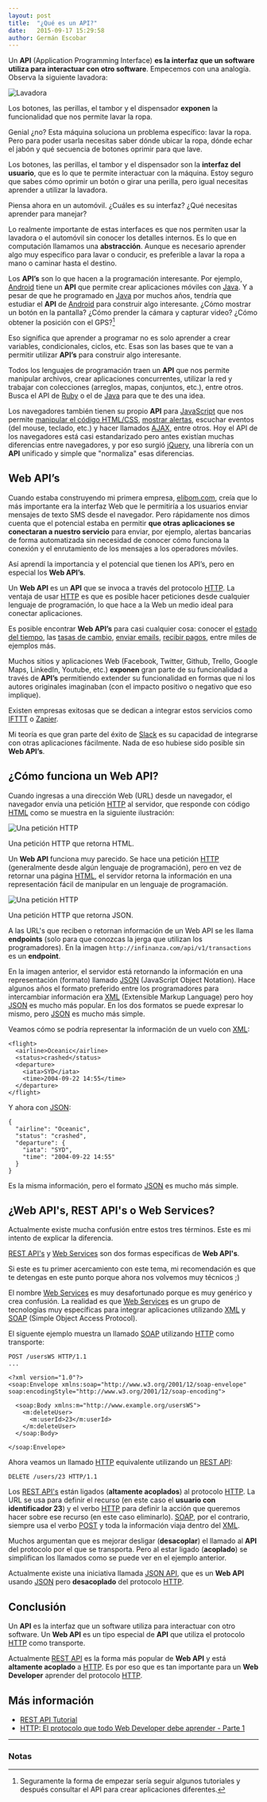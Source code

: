 ```yaml
---
layout: post
title:  "¿Qué es un API?"
date:   2015-09-17 15:29:58
author: Germán Escobar
---
```


Un **API** (Application Programming Interface) **es la interfaz que un software utiliza para interactuar con otro software**. Empecemos con una analogía. Observa la siguiente lavadora:

<img src="/images/washing-machine.png" alt="Lavadora" class="photo">

<p class="photo-description">Los botones, las perillas, el tambor y el dispensador <strong>exponen</strong> la funcionalidad que nos permite lavar la ropa.</p>

Genial ¿no? Esta máquina soluciona un problema específico: lavar la ropa. Pero para poder usarla necesitas saber dónde ubicar la ropa, dónde echar el jabón y qué secuencia de botones oprimir para que lave.  

Los botones, las perillas, el tambor y el dispensador son la **interfaz del usuario**, que es lo que te permite interactuar con la máquina.  Estoy seguro que sabes cómo oprimir un botón o girar una perilla, pero igual necesitas aprender a utilizar la lavadora.

Piensa ahora en un automóvil. ¿Cuáles es su interfaz? ¿Qué necesitas aprender para manejar?

Lo realmente importante de estas interfaces es que nos permiten usar la lavadora o el automóvil sin conocer los detalles internos. Es lo que en computación llamamos una **abstracción**. Aunque es necesario aprender algo muy específico para lavar o conducir, es preferible a lavar la ropa a mano o caminar hasta el destino.

Los **API’s** son lo que hacen a la programación interesante. Por ejemplo, <a href="https://www.android.com/" target="_blank">Android</a> tiene un **API** que permite crear aplicaciones móviles con <a href="https://es.wikipedia.org/wiki/Java_(lenguaje_de_programaci%C3%B3n)" target="_blank">Java</a>. Y a pesar de que he programado en <a href="https://es.wikipedia.org/wiki/Java_(lenguaje_de_programaci%C3%B3n)" target="_blank">Java</a> por muchos años, tendría que estudiar el **API** de <a href="https://www.android.com/" target="_blank">Android</a> para construir algo interesante. ¿Cómo mostrar un botón en la pantalla? ¿Cómo prender la cámara y capturar video? ¿Cómo obtener la posición con el GPS?[^1]

Eso significa que aprender a programar no es solo aprender a crear variables, condicionales, ciclos, etc. Esas son las bases que te van a permitir utilizar **API’s** para construir algo interesante. 

Todos los lenguajes de programación traen un **API** que nos permite manipular archivos, crear aplicaciones concurrentes, utilizar la red y trabajar con colecciones (arreglos, mapas, conjuntos, etc.), entre otros. Busca el API de <a href="https://www.google.com/webhp?sourceid=chrome-instant&ion=1&espv=2&ie=UTF-8#q=ruby%20api" target="_blank">Ruby</a> o el de <a href="https://www.google.com/search?q=java+api&oq=java+api&aqs=chrome.0.69i59j69i60l4j0.1575j0j9&sourceid=chrome&es_sm=119&ie=UTF-8" target="">Java</a> para que te des una idea.

Los navegadores también tienen su propio **API** para <a href="https://es.wikipedia.org/wiki/JavaScript" target="_blank">JavaScript</a> que nos permite <a href="#" id="manipulate">manipular el código HTML/CSS</a>, <a href="#" id="show-alerts">mostrar alertas</a>, escuchar eventos (del mouse, teclado, etc.) y hacer llamados <a href="https://es.wikipedia.org/wiki/AJAX" target="_blank">AJAX</a>, entre otros. Hoy el API de los navegadores está casi estandarizado pero antes existían muchas diferencias entre navegadores, y por eso surgió <a href="https://es.wikipedia.org/wiki/JQuery" target="_blank">jQuery</a>, una librería con un **API** unificado y simple que "normaliza" esas diferencias.

## Web API’s

Cuando estaba construyendo mi primera empresa, <a href="http://elibom.com/" target="_blank">elibom.com</a>, creía que lo más importante era la interfaz Web que le permitiría a los usuarios enviar mensajes de texto SMS desde el navegador. Pero rápidamente nos dimos cuenta que el potencial estaba en permitir **que otras aplicaciones se conectaran a nuestro servicio** para enviar, por ejemplo, alertas bancarias de forma automatizada sin necesidad de conocer cómo funciona la conexión y el enrutamiento de los mensajes a los operadores móviles.

Así aprendí la importancia y el potencial que tienen los API’s, pero en especial los **Web API’s**.

Un **Web API** es un **API** que se invoca a través del protocolo <a href="https://es.wikipedia.org/wiki/Hypertext_Transfer_Protocol" target="_blank">HTTP</a>. La ventaja de usar <a href="https://es.wikipedia.org/wiki/Hypertext_Transfer_Protocol" target="_blank">HTTP</a> es que es posible hacer peticiones desde cualquier lenguaje de programación, lo que hace a la Web un medio ideal para conectar aplicaciones.

Es posible encontrar **Web API’s** para casi cualquier cosa: conocer el <a href="http://openweathermap.org/api" target="_blank">estado del tiempo</a>, las <a href="http://fixer.io/" target="_blank">tasas de cambio</a>, <a href="http://mandrill.com/" target="_blank">enviar emails</a>, <a href="https://stripe.com/" target="_blank">recibir pagos</a>, entre miles de ejemplos más.

Muchos sitios y aplicaciones Web (Facebook, Twitter, Github, Trello, Google Maps, LinkedIn, Youtube, etc.) **exponen** gran parte de su funcionalidad a través de **API’s** permitiendo extender su funcionalidad en formas que ni los autores originales imaginaban (con el impacto positivo o negativo que eso implique).

Existen empresas exitosas que se dedican a integrar estos servicios como <a href="https://ifttt.com/" target="_blank">IFTTT</a> o <a href="https://zapier.com/" target="_blank">Zapier</a>. 

Mi teoría es que gran parte del éxito de <a href="https://slack.com/" target="_blank">Slack</a> es su capacidad de integrarse con otras aplicaciones fácilmente. Nada de eso hubiese sido posible sin **Web API’s**.

## ¿Cómo funciona un Web API? 

Cuando ingresas a una dirección Web (URL) desde un navegador, el navegador envía una petición <a href="https://es.wikipedia.org/wiki/Hypertext_Transfer_Protocol" target="_blank">HTTP</a> al servidor, que responde con código <a href="https://es.wikipedia.org/wiki/HTML" target="_blank">HTML</a> como se muestra en la siguiente ilustración:

<img src="/images/web-apis-1.png" alt="Una petición HTTP" class="photo">

<p class="photo-description">Una petición HTTP que retorna HTML.</p>

Un **Web API** funciona muy parecido. Se hace una petición <a href="https://es.wikipedia.org/wiki/Hypertext_Transfer_Protocol" target="_blank">HTTP</a> (generalmente desde algún lenguaje de programación), pero en vez de retornar una página <a href="https://es.wikipedia.org/wiki/HTML" target="_blank">HTML</a>, el servidor retorna la información en una representación fácil de manipular en un lenguaje de programación.

<img src="/images/web-apis-2.png" alt="Una petición HTTP" class="photo">

<p class="photo-description">Una petición HTTP que retorna JSON.</p>

<div class="well">A las URL's que reciben o retornan información de un Web API se les llama <strong>endpoints</strong> (solo para que conozcas la jerga que utilizan los programadores). En la imagen <code>http://infinanza.com/api/v1/transactions</code> es un <strong>endpoint</strong>.</div>

En la imagen anterior, el servidor está retornando la información en una representación (formato) llamado <a href="https://es.wikipedia.org/wiki/JSON" target="_blank">JSON</a> (JavaScript Object Notation). Hace algunos años el formato preferido entre los programadores para intercambiar información era <a href="https://es.wikipedia.org/wiki/Extensible_Markup_Language" target="_blank">XML</a> (Extensible Markup Language) pero hoy <a href="https://es.wikipedia.org/wiki/JSON" target="_blank">JSON</a> es mucho más popular. En los dos formatos se puede expresar lo mismo, pero <a href="https://es.wikipedia.org/wiki/JSON" target="_blank">JSON</a> es mucho más simple.

Veamos cómo se podría representar la información de un vuelo con <a href="https://es.wikipedia.org/wiki/Extensible_Markup_Language" target="_blank">XML</a>:

<pre><code class="overflow xml">&lt;flight&gt;
  &lt;airline&gt;Oceanic&lt;/airline&gt;
  &lt;status&gt;crashed&lt;/status&gt;
  &lt;departure&gt;
    &lt;iata&gt;SYD&lt;/iata&gt;
    &lt;time&gt;2004-09-22 14:55&lt;/time&gt;
  &lt;/departure&gt;
&lt;/flight&gt;</code></pre>

Y ahora con <a href="https://es.wikipedia.org/wiki/JSON" target="_blank">JSON</a>:

<pre><code class="overflow json">{ 
  "airline": "Oceanic",
  "status": "crashed",
  "departure": {
    "iata": "SYD",
    "time": "2004-09-22 14:55"
  }
}</code></pre>

Es la misma información, pero el formato <a href="https://es.wikipedia.org/wiki/JSON" target="_blank">JSON</a> es mucho más simple.

## ¿Web API's, REST API's o Web Services?

Actualmente existe mucha confusión entre estos tres términos. Este es mi intento de explicar la diferencia.

<a href="https://es.wikipedia.org/wiki/Representational_State_Transfer" target="_blank">REST API's</a> y <a href="https://es.wikipedia.org/wiki/Servicio_web" target="_blank">Web Services</a> son dos formas específicas de **Web API's**.

Si este es tu primer acercamiento con este tema, mi recomendación es que te detengas en este punto porque ahora nos volvemos muy técnicos ;)

El nombre <a href="https://es.wikipedia.org/wiki/Servicio_web" target="_blank">Web Services</a> es muy desafortunado porque es muy genérico y crea confusión. La realidad es que <a href="https://es.wikipedia.org/wiki/Servicio_web" target="_blank">Web Services</a> es un grupo de tecnologías muy específicas para integrar aplicaciones utilizando <a href="https://es.wikipedia.org/wiki/Extensible_Markup_Language" target="_blank">XML</a> y <a href="https://es.wikipedia.org/wiki/Simple_Object_Access_Protocol" target="_blank">SOAP</a> (Simple Object Access Protocol).

El siguente ejemplo muestra un llamado <a href="https://es.wikipedia.org/wiki/Simple_Object_Access_Protocol" target="_blank">SOAP</a> utilizando <a href="https://es.wikipedia.org/wiki/Hypertext_Transfer_Protocol" target="_blank">HTTP</a> como transporte:

<pre><code class="overflow http">POST /usersWS HTTP/1.1
...

&lt;?xml version=&quot;1.0&quot;?&gt;
&lt;soap:Envelope xmlns:soap=&quot;http://www.w3.org/2001/12/soap-envelope&quot; soap:encodingStyle=&quot;http://www.w3.org/2001/12/soap-encoding&quot;&gt;

  &lt;soap:Body xmlns:m=&quot;http://www.example.org/usersWS&quot;&gt;
    &lt;m:deleteUser&gt;
      &lt;m:userId&gt;23&lt;/m:userId&gt;
    &lt;/m:deleteUser&gt;
  &lt;/soap:Body&gt;

&lt;/soap:Envelope&gt;</code></pre>

Ahora veamos un llamado <a href="https://es.wikipedia.org/wiki/Hypertext_Transfer_Protocol" target="_blank">HTTP</a> equivalente utilizando un <a href="https://es.wikipedia.org/wiki/Representational_State_Transfer" target="_blank">REST API</a>:

<pre><code class="overflow http">DELETE /users/23 HTTP/1.1</code></pre>

Los <a href="https://es.wikipedia.org/wiki/Representational_State_Transfer" target="_blank">REST API's</a> están ligados (**altamente acoplados**) al protocolo <a href="https://es.wikipedia.org/wiki/Hypertext_Transfer_Protocol" target="_blank">HTTP</a>. La URL se usa para definir el recurso (en este caso el **usuario con identificador 23**) y el verbo <a href="https://es.wikipedia.org/wiki/Hypertext_Transfer_Protocol" target="_blank">HTTP</a> para definir la acción que queremos hacer sobre ese recurso (en este caso eliminarlo). <a href="https://es.wikipedia.org/wiki/Simple_Object_Access_Protocol" target="_blank">SOAP</a>, por el contrario, siempre usa el verbo <a href="https://en.wikipedia.org/wiki/POST_(HTTP)" target="_blank">POST</a> y toda la información viaja dentro del <a href="https://es.wikipedia.org/wiki/Extensible_Markup_Language" target="_blank">XML</a>.

Muchos argumentan que es mejorar desligar (**desacoplar**) el llamado al **API** del protocolo por el que se transporta. Pero al estar ligado (**acoplado**) se simplifican los llamados como se puede ver en el ejemplo anterior.

Actualmente existe una iniciativa llamada <a href="http://jsonapi.org/" target="_blank">JSON API</a>, que es un **Web API** usando <a href="https://es.wikipedia.org/wiki/JSON" target="_blank">JSON</a> pero **desacoplado** del protocolo <a href="https://es.wikipedia.org/wiki/Hypertext_Transfer_Protocol" target="_blank">HTTP</a>.

## Conclusión

Un **API** es la interfaz que un software utiliza para interactuar con otro software. Un **Web API** es un tipo especial de **API** que utiliza el protocolo <a href="https://es.wikipedia.org/wiki/Hypertext_Transfer_Protocol" target="_blank">HTTP</a> como transporte.

Actualmente <a href="https://es.wikipedia.org/wiki/Representational_State_Transfer" target="_blank">REST API</a> es la forma más popular de **Web API** y está **altamente acoplado** a <a href="https://es.wikipedia.org/wiki/Hypertext_Transfer_Protocol" target="_blank">HTTP</a>. Es por eso que es tan importante para un **Web Developer** aprender del protocolo <a href="https://es.wikipedia.org/wiki/Hypertext_Transfer_Protocol" target="_blank">HTTP</a>.

## Más información

* <a href="http://www.restapitutorial.com/" target="_blank">REST API Tutorial</a>
* <a href="http://code.tutsplus.com/tutorials/http-the-protocol-every-web-developer-must-know-part-1--net-31177" target="_blank">HTTP: El protocolo que todo Web Developer debe aprender - Parte 1</a>

---

### Notas

[^1]: Seguramente la forma de empezar sería seguir algunos tutoriales y después consultar el API para crear aplicaciones diferentes.


<script>
  $('#manipulate').on('click', function(e) {
    e.preventDefault();

    $(this).parent().css('color', 'blue');
    setTimeout(function() {
      $('#manipulate').parent().css('color', '#303030')
    }, 3000);
  });

  $('#show-alerts').on('click', function(e) {
    e.preventDefault();

    alert('Si, esto es una alerta');
  });
</script>